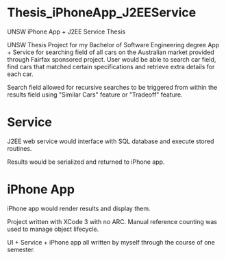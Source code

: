# Thesis_iPhoneApp_J2EEService
UNSW iPhone App + J2EE Service Thesis 


UNSW Thesis Project for my Bachelor of Software Engineering degree
App + Service for searching field of all cars on the Australian market provided through Fairfax sponsored project. 
User would be able to search car field, find cars that matched certain specifications and retrieve extra details for each car.

Search field allowed for recursive searches to be triggered from within the results field using "Similar Cars" feature or "Tradeoff" feature.

Service
========
J2EE web service would interface with SQL database and execute stored routines.

Results would be serialized and returned to iPhone app.


iPhone App
=========
iPhone app would render results and display them.

Project written with XCode 3 with no ARC. Manual reference counting was used to manage object lifecycle.

UI + Service + iPhone app all written by myself through the course of one semester.

